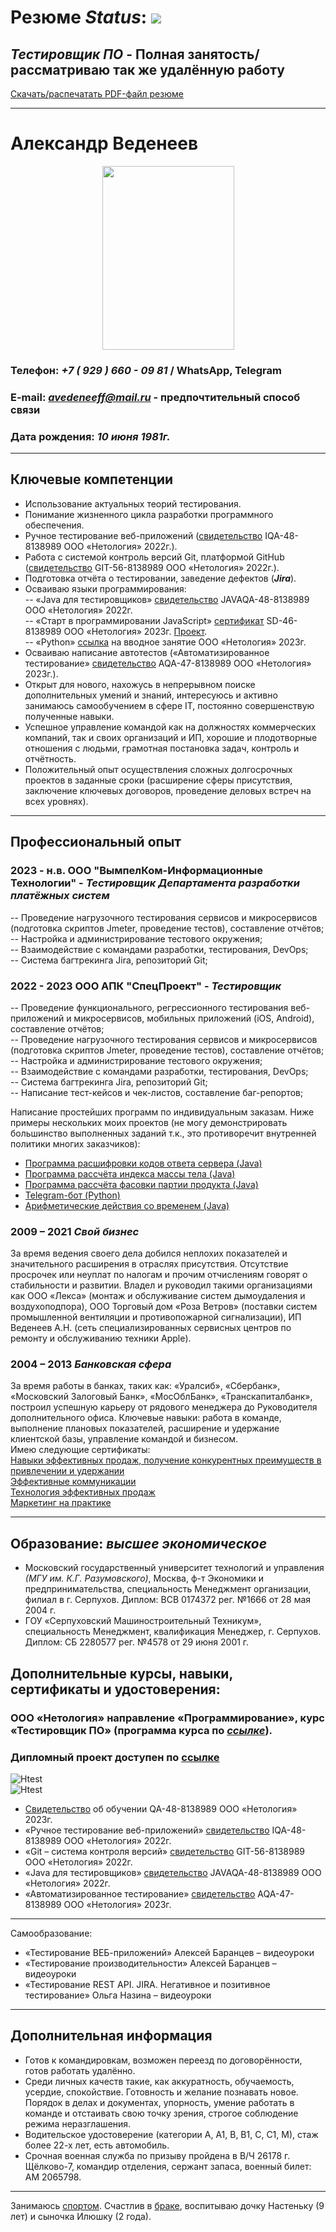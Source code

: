 # **Резюме** _Status_: ![](https://github.com/SKS81/Resume/blob/main/resources/myphoto/Bage_Ok.PNG)
## **_Тестировщик ПО_** - Полная занятость/рассматриваю так же удалённую работу
[Скачать/распечатать PDF-файл резюме](https://github.com/SKS81/Resume/blob/main/resources/ANVedeneev.pdf)
***
# Александр Веденеев
<p align="center">
  <kbd>
    <img width="211" height="294" src="https://github.com/SKS81/Resume/blob/main/resources/myphoto/Myphoto.jpg">
  </kbd>
</p>

### Телефон: ***+7 ( 929 ) 660 - 09 81*** / WhatsApp, Telegram
### E-mail: ***avedeneeff@mail.ru*** - предпочтительный способ связи
### Дата рождения: ***10 июня 1981г.***
***
## **Ключевые компетенции**
- Использование актуальных теорий тестирования.  
- Понимание жизненного цикла разработки программного обеспечения.
- Ручное тестирование веб-приложений ([свидетельство](https://github.com/SKS81/Resume/blob/main/resources/sertificate/Svht.JPG) IQA-48-8138989 ООО «Нетология» 2022г.).
- Работа с системой контроль версий Git, платформой GitHub ([свидетельство](https://github.com/SKS81/Resume/blob/main/resources/sertificate/SvGit.JPG) GIT-56-8138989 ООО «Нетология» 2022г.).
- Подготовка отчёта о тестировании, заведение дефектов (**_Jira_**).
- Осваиваю языки программирования:  
-- «Java для тестировщиков» [свидетельство](https://github.com/SKS81/Resume/blob/main/resources/sertificate/Svjava.JPG) JAVAQA-48-8138989 ООО «Нетология» 2022г.  
-- «Старт в программировании JavaScript» [сертификат](https://github.com/SKS81/Resume/blob/main/resources/sertificate/SertJS.JPG) SD-46-8138989 ООО «Нетология» 2023г. [Проект](https://github.com/SKS81/Diplom_JS).  
-- «Python» [ссылка](https://github.com/SKS81/FirstPython) на вводное занятие ООО «Нетология» 2023г.
- Осваиваю написание автотестов («Автоматизированное тестирование» [свидетельство](https://github.com/SKS81/Resume/blob/main/resources/sertificate/SvAt.jpg) AQA-47-8138989 ООО «Нетология» 2023г.).
- Открыт для нового, нахожусь в непрерывном поиске дополнительных умений и знаний, интересуюсь и активно занимаюсь самообучением в сфере IT, постоянно совершенствую полученные навыки.
- Успешное управление командой как на должностях коммерческих компаний, так и своих организаций и ИП, хорошие и плодотворные отношения с людьми, грамотная постановка задач, контроль и отчётность.
- Положительный опыт осуществления сложных долгосрочных проектов в заданные сроки (расширение сферы присутствия, заключение ключевых договоров, проведение деловых встреч на всех уровнях).
***
## **Профессиональный опыт**

### 2023 - н.в. **ООО "ВымпелКом-Информационные Технологии"** - _Тестировщик Департамента разработки платёжных систем_
-- Проведение нагрузочного тестирования сервисов и микросервисов (подготовка скриптов Jmeter, проведение тестов), составление отчётов;  
-- Настройка и администрирование тестового окружения;  
-- Взаимодействие с командами разработки, тестирования, DevOps;  
-- Система багтрекинга Jira, репозиторий Git;  

### 2022 - 2023 **ООО АПК "СпецПроект"** - _Тестировщик_
-- Проведение функционального, регрессионного тестирования веб-приложений и микросервисов, мобильных приложений (iOS, Android), составление отчётов;  
-- Проведение нагрузочного тестирования сервисов и микросервисов (подготовка скриптов Jmeter, проведение тестов), составление отчётов;  
-- Настройка и администрирование тестового окружения;  
-- Взаимодействие с командами разработки, тестирования, DevOps;  
-- Система багтрекинга Jira, репозиторий Git;  
-- Написание тест-кейсов и чек-листов, составление баг-репортов;  

Написание простейших программ по индивидуальным заказам. Ниже примеры нескольких моих проектов (не могу демонстрировать большинство выполненных заданий т.к., это противоречит внутренней политики многих заказчиков):
* [Программа расшифровки кодов ответа сервера (Java)](https://github.com/SKS81/ResponceCode)
* [Программа раcсчёта индекса массы тела (Java)](https://github.com/SKS81/IMT)
* [Программа раcсчёта фасовки партии продукта (Java)](https://github.com/SKS81/PalletTime)
* [Telegram-бот (Python)](https://github.com/SKS81/TelegramBot)  
* [Арифметические действия со временем (Java)](https://github.com/SKS81/TimeCalc)

### 2009 – 2021 **_Свой бизнес_**
За время ведения своего дела добился неплохих показателей и значительного расширения в отраслях присутствия. Отсутствие просрочек или неуплат по налогам и прочим отчислениям говорят о стабильности и развитии. Владел и руководил такими организациями как ООО «Лекса» (монтаж и обслуживание систем дымоудаления и воздухоподпора), ООО Торговый дом «Роза Ветров» (поставки систем промышленной вентиляции и противопожарной сигнализации), ИП Веденеев А.Н. (сеть специализированных сервисных центров по ремонту и обслуживанию техники Apple).
### 2004 – 2013 **_Банковская сфера_**
За время работы в банках, таких как: «Уралсиб», «Сбербанк», «Московский Залоговый Банк», «МосОблБанк», «Транскапиталбанк», построил успешную карьеру от рядового менеджера до Руководителя дополнительного офиса. Ключевые навыки: работа в команде, выполнение плановых показателей, расширение и удержание клиентской базы, управление командой и бизнесом.  
Имею следующие сертификаты:  
[Навыки эффективных продаж, получение конкурентных преимуществ в привлечении и удержании](https://github.com/SKS81/Resume/blob/main/resources/bank/AlfaCons.jpg)  
[Эффективные коммуникации](https://github.com/SKS81/Resume/blob/main/resources/bank/TransCap.jpg)  
[Технология эффективных продаж](https://github.com/SKS81/Resume/blob/main/resources/bank/RBK_1.jpg)  
[Маркетинг на практике](https://github.com/SKS81/Resume/blob/main/resources/bank/RBK_2.jpg)  
***
## **Образование:** **_высшее экономическое_**
- Московский государственный университет технологий и управления _(МГУ им. К.Г. Разумовского)_, Москва, ф-т Экономики и предпринимательства, специальность Менеджмент организации, филиал в г. Серпухов. Диплом: ВСВ 0174372 рег. №1666 от 28 мая 2004 г.
- ГОУ «Серпуховский Машиностроительный Техникум», специальность Менеджмент, квалификация Менеджер, г. Серпухов. Диплом: СБ 2280577 рег. №4578 от 29 июня 2001 г.
## Дополнительные курсы, навыки, сертификаты и удостоверения:
### ООО «Нетология» направление **«Программирование»**, курс **«Тестировщик ПО»** (программа курса по [_ссылке_](https://netology.ru/programs/qa)).  
### Дипломный проект доступен по [ссылке](https://github.com/SKS81/DiplomProject)
![Htest](https://github.com/SKS81/Resume/blob/main/resources/sertificate/DipList.jpg?raw=true "Диплом ПП 12353")  
![Htest](https://github.com/SKS81/Resume/blob/main/resources/sertificate/DipPril.jpg?raw=true "Приложение ПР 8320")  
- [Свидетельство](https://github.com/SKS81/Resume/blob/main/resources/sertificate/SvDiplomQA.JPG) об обучении QA-48-8138989 ООО «Нетология» 2023г.
- «Ручное тестирование веб-приложений» [свидетельство](https://github.com/SKS81/Resume/blob/main/resources/sertificate/Svht.JPG) IQA-48-8138989 ООО «Нетология» 2022г.
- «Git – система контроля версий» [свидетельство](https://github.com/SKS81/Resume/blob/main/resources/sertificate/SvGit.JPG) GIT-56-8138989 ООО «Нетология» 2022г.
- «Java для тестировщиков» [свидетельство](https://github.com/SKS81/Resume/blob/main/resources/sertificate/Svjava.JPG) JAVAQA-48-8138989 ООО «Нетология» 2022г.
- «Автоматизированное тестирование» [свидетельство](https://github.com/SKS81/Resume/blob/main/resources/sertificate/SvAt.jpg) AQA-47-8138989 ООО «Нетология» 2023г.
---
Самообразование:
- «Тестирование ВЕБ-приложений» Алексей Баранцев – видеоуроки
- «Тестирование производительности» Алексей Баранцев – видеоуроки
- «Тестирование REST API. JIRA. Негативное и позитивное тестирование» Ольга Назина – видеоуроки
***
## **Дополнительная информация**
- Готов к командировкам, возможен переезд по договорённости, готов работать удалённо.
- Среди личных качеств такие, как аккуратность, обучаемость, усердие, спокойствие. Готовность и желание познавать новое. Порядок в делах и документах, упорность, умение работать в команде и отстаивать свою точку зрения, строгое соблюдение режима неразглашения.
- Водительское удостоверение (категории А, А1, В, В1, С, С1, М), стаж более 22-х лет, есть автомобиль.
- Срочная военная служба по призыву пройдена в В/Ч 26178 г. Щёлково-7, командир отделения, сержант запаса, военный билет: АМ 2065798.
***
Занимаюсь [спортом](https://github.com/SKS81/Resume/blob/main/resources/myphoto/Sport.jpg). Счастлив в [браке](https://github.com/SKS81/Resume/blob/main/resources/myphoto/Family.jpg), воспитываю дочку Настеньку (9 лет) и сыночка Илюшку (2 года).
